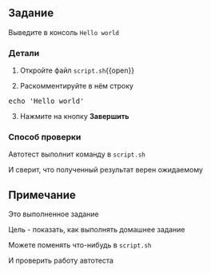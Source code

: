 ## Задание

Выведите в консоль `Hello world`

### Детали

1) Откройте файл `script.sh`{{open}}

2) Раскомментируйте в нём строку 

<pre class="file" data-filename="./script.sh" data-target="insert" data-marker="# echo 'Hello world'">
echo 'Hello world'
</pre>

3) Нажмите на кнопку **Завершить**

### Способ проверки

Автотест выполнит команду в `script.sh`

И сверит, что полученный результат верен ожидаемому

## Примечание

Это выполненное задание

Цель - показать, как выполнять домашнее задание

Можете поменять что-нибудь в `script.sh`

И проверить работу автотеста